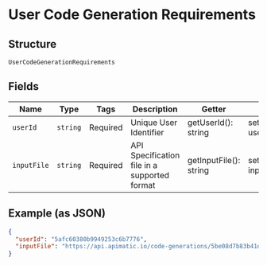 
# User Code Generation Requirements

## Structure

`UserCodeGenerationRequirements`

## Fields

| Name | Type | Tags | Description | Getter | Setter |
|  --- | --- | --- | --- | --- | --- |
| `userId` | `string` | Required | Unique User Identifier | getUserId(): string | setUserId(string userId): void |
| `inputFile` | `string` | Required | API Specification file in a supported format | getInputFile(): string | setInputFile(string inputFile): void |

## Example (as JSON)

```json
{
  "userId": "5afc60380b9949253c6b7776",
  "inputFile": "https://api.apimatic.io/code-generations/5be08d7b83b41d0d8cdb3958/input-file"
}
```

